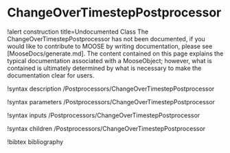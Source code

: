 <!-- MOOSE Documentation Stub: Remove this when content is added. -->

# ChangeOverTimestepPostprocessor

!alert construction title=Undocumented Class
The ChangeOverTimestepPostprocessor has not been documented, if you would like to contribute to MOOSE by
writing documentation, please see [MooseDocs/generate.md]. The content contained on this page explains
the typical documentation associated with a MooseObject; however, what is contained is ultimately
determined by what is necessary to make the documentation clear for users.

!syntax description /Postprocessors/ChangeOverTimestepPostprocessor

!syntax parameters /Postprocessors/ChangeOverTimestepPostprocessor

!syntax inputs /Postprocessors/ChangeOverTimestepPostprocessor

!syntax children /Postprocessors/ChangeOverTimestepPostprocessor

!bibtex bibliography
